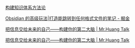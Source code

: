 [构建知识体系方法论](https://www.yuque.com/renshen052/method/tfbr8u#Jt2fw)

[Obsidian 的高级玩法|打造能跳转到任何格式文件的笔记 - 掘金](https://juejin.cn/post/7145351315705577485#heading-52)

[把信息交给未来的自己——构建你的第二大脑 | Mr.Huang Talk](https://www.mrhuangtalk.com/posts/BulidYourSecondBrian/)

[把信息交给未来的自己——构建你的第二大脑 | Mr.Huang Talk](https://www.mrhuangtalk.com/posts/BulidYourSecondBrian/)
